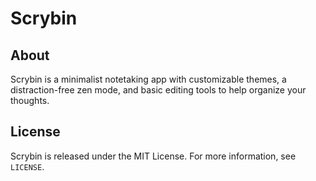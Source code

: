 # Scrybin

## About
Scrybin is a minimalist notetaking app with customizable themes, a distraction-free zen mode, and basic editing tools to help organize your thoughts.

## License
Scrybin is released under the MIT License. For more information, see `LICENSE`.
